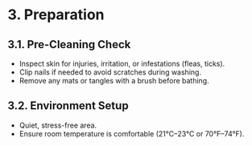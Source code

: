 
# **3. Preparation**  

## **3.1. Pre-Cleaning Check**  
- Inspect skin for injuries, irritation, or infestations (fleas, ticks).  
- Clip nails if needed to avoid scratches during washing.  
- Remove any mats or tangles with a brush before bathing.  

## **3.2. Environment Setup**  
- Quiet, stress-free area.  
- Ensure room temperature is comfortable (21°C–23°C or 70°F–74°F).  